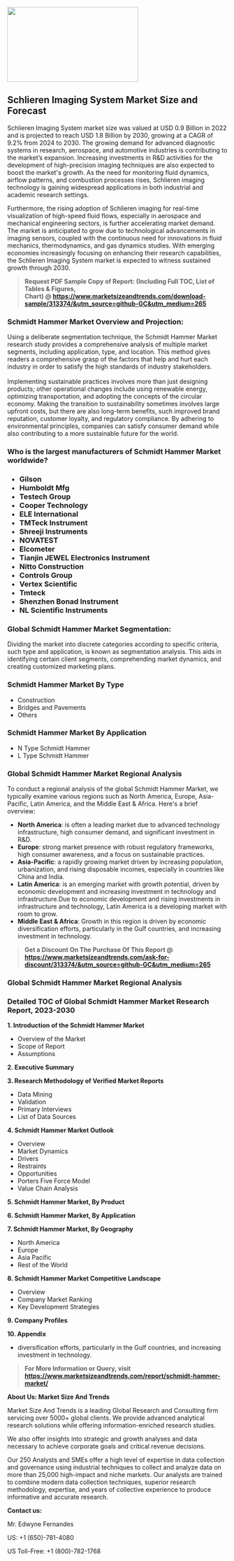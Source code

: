 <p><img class="alignnone size-medium wp-image-20088" src="https://ffe5etoiles.com/wp-content/uploads/2024/12/MST1-300x171.png" alt="" width="300" height="171" /></p><h2>Schlieren Imaging System Market Size and Forecast</h2><p>Schlieren Imaging System market size was valued at USD 0.9 Billion in 2022 and is projected to reach USD 1.8 Billion by 2030, growing at a CAGR of 9.2% from 2024 to 2030. The growing demand for advanced diagnostic systems in research, aerospace, and automotive industries is contributing to the market’s expansion. Increasing investments in R&D activities for the development of high-precision imaging techniques are also expected to boost the market's growth. As the need for monitoring fluid dynamics, airflow patterns, and combustion processes rises, Schlieren imaging technology is gaining widespread applications in both industrial and academic research settings.</p><p>Furthermore, the rising adoption of Schlieren imaging for real-time visualization of high-speed fluid flows, especially in aerospace and mechanical engineering sectors, is further accelerating market demand. The market is anticipated to grow due to technological advancements in imaging sensors, coupled with the continuous need for innovations in fluid mechanics, thermodynamics, and gas dynamics studies. With emerging economies increasingly focusing on enhancing their research capabilities, the Schlieren Imaging System market is expected to witness sustained growth through 2030.</p></p><blockquote id="" class=""><strong>Request PDF Sample Copy of Report: (Including Full TOC, List of Tables &amp; Figures, Chart)&nbsp;@&nbsp;<strong><a href="https://www.marketsizeandtrends.com/download-sample/313374/&utm_source=github-GC&utm_medium=265" target="_blank">https://www.marketsizeandtrends.com/download-sample/313374/&utm_source=github-GC&utm_medium=265</a></strong></strong></blockquote><h3 id="" class="">Schmidt Hammer Market&nbsp;Overview and Projection:</h3><p id="" class="">Using a deliberate segmentation technique, the Schmidt Hammer Market research study provides a comprehensive analysis of multiple market segments, including application, type, and location. This method gives readers a comprehensive grasp of the factors that help and hurt each industry in order to satisfy the high standards of industry stakeholders. <br /> <br />Implementing sustainable practices involves more than just designing products; other operational changes include using renewable energy, optimizing transportation, and adopting the concepts of the circular economy. Making the transition to sustainability sometimes involves large upfront costs, but there are also long-term benefits, such improved brand reputation, customer loyalty, and regulatory compliance. By adhering to environmental principles, companies can satisfy consumer demand while also contributing to a more sustainable future for the world.</p><h3 id="" class="">Who is the largest manufacturers of&nbsp;Schmidt Hammer Market worldwide?</h3><h3 class=""><p><ul><li>Gilson </li><li> Humboldt Mfg </li><li> Testech Group </li><li> Cooper Technology </li><li> ELE International </li><li> TMTeck Instrument </li><li> Shreeji Instruments </li><li> NOVATEST </li><li> Elcometer </li><li> Tianjin JEWEL Electronics Instrument </li><li> Nitto Construction </li><li> Controls Group </li><li> Vertex Scientific </li><li> Tmteck </li><li> Shenzhen Bonad Instrument </li><li> NL Scientific Instruments</li></ul></p></h3><h3 id="" class="">Global&nbsp;Schmidt Hammer Market Segmentation:</h3><p id="" class="">Dividing the market into discrete categories according to specific criteria, such type and application, is known as segmentation analysis. This aids in identifying certain client segments, comprehending market dynamics, and creating customized marketing plans.</p><h3 id="" class="">Schmidt Hammer Market&nbsp;By Type</h3><p><p><ul><li>Construction</li><li> Bridges and Pavements</li><li> Others</p></li></ul></p></p><h3 id="" class="">Schmidt Hammer Market&nbsp;By Application</h3><p class=""><p><ul><li>N Type Schmidt Hammer</li><li> L Type Schmidt Hammer</li></ul></p></p><h3 id="" class="">Global Schmidt Hammer Market Regional Analysis</h3><p id="" class="">To conduct a regional analysis of the global Schmidt Hammer Market, we typically examine various regions such as North America, Europe, Asia-Pacific, Latin America, and the Middle East &amp; Africa. Here's a brief overview:</p><ul><li><strong>North America</strong>: is often a leading market due to advanced technology infrastructure, high consumer demand, and significant investment in R&amp;D.</li><li><strong>Europe</strong>: strong market presence with robust regulatory frameworks, high consumer awareness, and a focus on sustainable practices.</li><li><strong>Asia-Pacific</strong>: a rapidly growing market driven by increasing population, urbanization, and rising disposable incomes, especially in countries like China and India.</li><li><strong>Latin America</strong>: is an emerging market with growth potential, driven by economic development and increasing investment in technology and infrastructure.Due to economic development and rising investments in infrastructure and technology, Latin America is a developing market with room to grow.</li><li><strong>Middle East &amp; Africa</strong>: Growth in this region is driven by economic diversification efforts, particularly in the Gulf countries, and increasing investment in technology.</li></ul><blockquote id="" class=""><strong>Get a Discount On The Purchase Of This Report @ <strong><a href="https://www.marketsizeandtrends.com/ask-for-discount/313374/&utm_source=github-GC&utm_medium=265" target="_blank">https://www.marketsizeandtrends.com/ask-for-discount/313374/&utm_source=github-GC&utm_medium=265</a></strong></strong></blockquote><h3 id="" class="">Global Schmidt Hammer Market Regional Analysis</h3><h3 id="" class="">Detailed TOC of Global Schmidt Hammer Market Research Report, 2023-2030</h3><p id="" class=""><strong>1. Introduction of the Schmidt Hammer Market</strong></p><ul><li>Overview of the Market</li><li>Scope of Report</li><li>Assumptions</li></ul><p id="" class=""><strong>2. Executive Summary</strong></p><p id="" class=""><strong>3. Research Methodology of Verified Market Reports</strong></p><ul><li>Data Mining</li><li>Validation</li><li>Primary Interviews</li><li>List of Data Sources</li></ul><p id="" class=""><strong>4. Schmidt Hammer Market Outlook</strong></p><ul><li>Overview</li><li>Market Dynamics</li><li>Drivers</li><li>Restraints</li><li>Opportunities</li><li>Porters Five Force Model</li><li>Value Chain Analysis</li></ul><p id="" class=""><strong>5. Schmidt Hammer Market, By Product</strong></p><p id="" class=""><strong>6. Schmidt Hammer Market, By Application</strong></p><p id="" class=""><strong>7. Schmidt Hammer Market, By Geography</strong></p><ul><li>North America</li><li>Europe</li><li>Asia Pacific</li><li>Rest of the World</li></ul><p id="" class=""><strong>8. Schmidt Hammer Market Competitive Landscape</strong></p><ul><li>Overview</li><li>Company Market Ranking</li><li>Key Development Strategies</li></ul><p id="" class=""><strong>9. Company Profiles</strong></p><p id="" class=""><strong>10. Appendix</strong></p><ul><li>diversification efforts, particularly in the Gulf countries, and increasing investment in technology.</li></ul><blockquote id="" class=""><strong>For More Information or Query, visit <strong><strong><a href="https://www.marketsizeandtrends.com/report/schmidt-hammer-market/" target="_blank">https://www.marketsizeandtrends.com/report/schmidt-hammer-market/</a></strong></strong></strong></blockquote><p id="" class=""><strong>About Us: Market Size And Trends</strong></p><p id="" class="">Market Size And Trends is a leading Global Research and Consulting firm servicing over 5000+ global clients. We provide advanced analytical research solutions while offering information-enriched research studies.</p><p id="" class="">We also offer insights into strategic and growth analyses and data necessary to achieve corporate goals and critical revenue decisions.</p><p id="" class="">Our 250 Analysts and SMEs offer a high level of expertise in data collection and governance using industrial techniques to collect and analyze data on more than 25,000 high-impact and niche markets. Our analysts are trained to combine modern data collection techniques, superior research methodology, expertise, and years of collective experience to produce informative and accurate research.</p><p id="" class=""><strong>Contact us:</strong></p><p id="" class="">Mr. Edwyne Fernandes</p><p id="" class="">US: +1 (650)-781-4080</p><p id="" class="">US Toll-Free: +1 (800)-782-1768</p>
